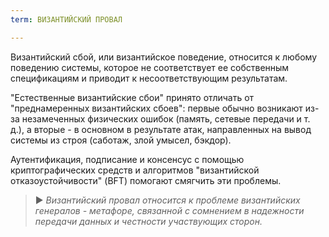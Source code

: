 ```yaml
---
term: ВИЗАНТИЙСКИЙ ПРОВАЛ

---
```

Византийский сбой, или византийское поведение, относится к любому поведению системы, которое не соответствует ее собственным спецификациям и приводит к несоответствующим результатам.

"Естественные византийские сбои" принято отличать от "преднамеренных византийских сбоев": первые обычно возникают из-за незамеченных физических ошибок (память, сетевые передачи и т. д.), а вторые - в основном в результате атак, направленных на вывод системы из строя (саботаж, злой умысел, бэкдор).

Аутентификация, подписание и консенсус с помощью криптографических средств и алгоритмов "византийской отказоустойчивости" (BFT) помогают смягчить эти проблемы.

> ► *Византийский провал относится к проблеме византийских генералов - метафоре, связанной с сомнением в надежности передачи данных и честности участвующих сторон.*